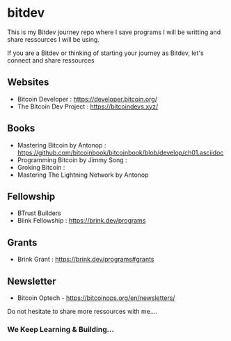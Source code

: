 # bitdev

This is my Bitdev journey repo where I save programs I will be writting and share ressources I will be using.

If you are a Bitdev or thinking of starting your journey as Bitdev, let's connect and share ressources

## Websites

- Bitcoin Developer : https://developer.bitcoin.org/
- The Bitcoin Dev Project : https://bitcoindevs.xyz/

## Books

- Mastering Bitcoin by Antonop : https://github.com/bitcoinbook/bitcoinbook/blob/develop/ch01.asciidoc
- Programming Bitcoin by Jimmy Song :
- Groking Bitcoin :
- Mastering The Lightning Network by Antonop

## Fellowship

- BTrust Builders
- Blink Fellowship : https://brink.dev/programs

## Grants

- Brink Grant : https://brink.dev/programs#grants

## Newsletter

- Bitcoin Optech - https://bitcoinops.org/en/newsletters/

Do not hesitate to share more ressources with me....

### We Keep Learning & Building...

